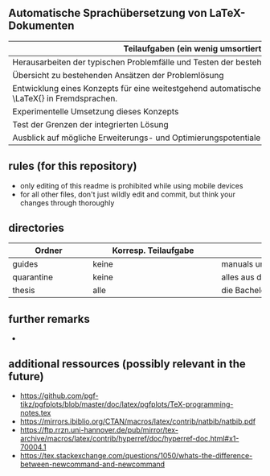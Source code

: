 ## Automatische Sprachübersetzung von LaTeX-Dokumenten
| <div style="width:90vw">Teilaufgaben (ein wenig umsortiert und umformuliert)</div> |
|---|
| Herausarbeiten der typischen Problemfälle und Testen der bestehenden Ansätze an diesen Problemfällen |
| Übersicht zu bestehenden Ansätzen der Problemlösung |
| Entwicklung eines Konzepts für eine weitestgehend automatische Überset-zung mathematischer Texte in \LaTeX{} in Fremdsprachen. |
| Experimentelle Umsetzung dieses Konzepts |
| Test der Grenzen der integrierten Lösung |
| Ausblick auf mögliche Erweiterungs- und Optimierungspotentiale |

## rules (for this repository)
- only editing of this readme is prohibited while using mobile devices
- for all other files, don't just wildly edit and commit, but think your changes through thoroughly

## directories
| <div style="width:15vw">Ordner</div> | <div style="width:25vw">Korresp. Teilaufgabe</div> | <div style="width:48vw">Inhalte</div> |
| --- | --- | --- |
| guides | keine | manuals und tutorials |
| quarantine | keine | alles aus dem alten GitHub landet immer zunächst hier |
| thesis | alle | die Bachelorarbeit (TeX) |

## further remarks
- 

## additional ressources (possibly relevant in the future)
- https://github.com/pgf-tikz/pgfplots/blob/master/doc/latex/pgfplots/TeX-programming-notes.tex
- https://mirrors.ibiblio.org/CTAN/macros/latex/contrib/natbib/natbib.pdf
- https://ftp.rrzn.uni-hannover.de/pub/mirror/tex-archive/macros/latex/contrib/hyperref/doc/hyperref-doc.html#x1-70004.1
- https://tex.stackexchange.com/questions/1050/whats-the-difference-between-newcommand-and-newcommand
